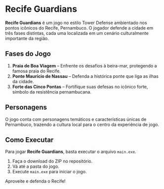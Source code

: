 # Recife Guardians

**Recife Guardians** é um jogo no estilo Tower Defense ambientado nos pontos icônicos do Recife, Pernambuco. O jogador defende a cidade em três fases distintas, cada uma localizada em um cenário culturalmente importante da região.

## Fases do Jogo

1. **Praia de Boa Viagem** – Enfrente os desafios à beira-mar, protegendo a famosa praia do Recife.
2. **Ponte Maurício de Nassau** – Defenda a histórica ponte que liga as ilhas da cidade.
3. **Forte das Cinco Pontas** – Fortifique suas defesas no icônico forte, símbolo da resistência pernambucana.

## Personagens

O jogo conta com personagens temáticos e características únicas de Pernambuco, trazendo a cultura local para o centro da experiência de jogo.

## Como Executar

Para jogar **Recife Guardians**, basta executar o arquivo `main.exe`.

1. Faça o download do ZIP no repositório.
2. Vá até a pasta do jogo.
3. Execute `main.exe` para iniciar o jogo.

Aproveite e defenda o Recife!
